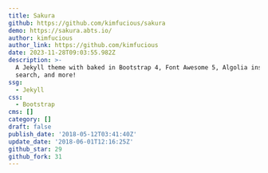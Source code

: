 ```yaml
---
title: Sakura
github: https://github.com/kimfucious/sakura
demo: https://sakura.abts.io/
author: kimfucious
author_link: https://github.com/kimfucious
date: 2023-11-28T09:03:55.982Z
description: >-
  A Jekyll theme with baked in Bootstrap 4, Font Awesome 5, Algolia instant
  search, and more!
ssg:
  - Jekyll
css:
  - Bootstrap
cms: []
category: []
draft: false
publish_date: '2018-05-12T03:41:40Z'
update_date: '2018-06-01T12:16:25Z'
github_star: 29
github_fork: 31
---
```

